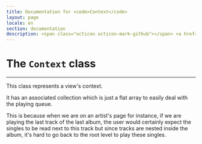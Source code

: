```yaml
---
title: Documentation for <code>Context</code>
layout: page
locale: en
section: documentation
description: <span class="octicon octicon-mark-github"></span> <a href="https://github.com/daplayer/daplayer/tree/master/app/models/context.js">See the app/models/context.js file on GitHub</a>
---
```

# The `Context` class
<hr>

This class represents a view's context.

It has an associated collection which is just a flat array
to easily deal with the playing queue.

This is because when we are on an artist's page for instance,
if we are playing the last track of the last album, the user
would certainly expect the singles to be read next to this
track but since tracks are nested inside the album, it's
hard to go back to the root level to play these singles.
